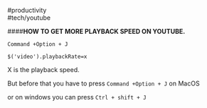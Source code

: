  #productivity  
#tech/youtube


####**HOW TO GET MORE PLAYBACK SPEED ON YOUTUBE.**

`Command +Option + J`

`$('video').playbackRate=x`

X is the playback speed.

But before that you have to press `Command +Option + J` on MacOS

or on windows you can press `Ctrl + shift + J`